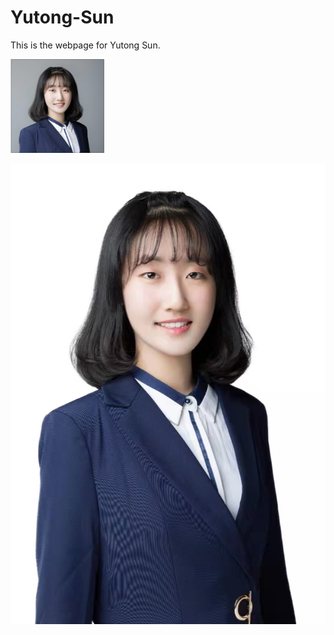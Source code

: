 # Yutong-Sun
This is the webpage for Yutong Sun.

<img width="150" height="150" src="https://github.com/Rising-Stars-by-Sunshine/Yutong-Sun/blob/main/image/yutong%20sun.png"/>

![Yutong Sun](./image/WechatIMG2.jpeg#)

